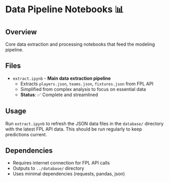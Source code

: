# Data Pipeline Notebooks 📊

## Overview
Core data extraction and processing notebooks that feed the modeling pipeline.

## Files
- `extract.ipynb` - **Main data extraction pipeline**
  - Extracts `players.json`, `teams.json`, `fixtures.json` from FPL API
  - Simplified from complex analysis to focus on essential data
  - **Status**: ✅ Complete and streamlined

## Usage
Run `extract.ipynb` to refresh the JSON data files in the `database/` directory with the latest FPL API data. This should be run regularly to keep predictions current.

## Dependencies
- Requires internet connection for FPL API calls
- Outputs to `../database/` directory
- Uses minimal dependencies (requests, pandas, json)
